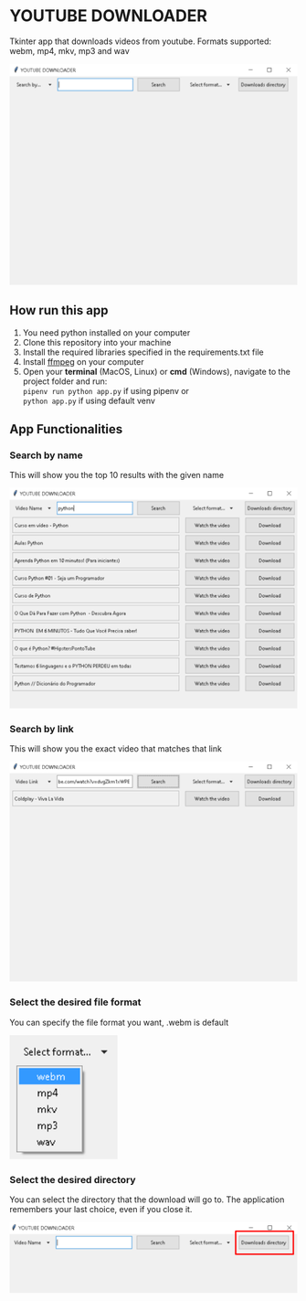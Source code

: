 # YOUTUBE DOWNLOADER  

Tkinter app that downloads videos from youtube. 
Formats supported: webm, mp4, mkv, mp3 and wav

![](images/github.png)

## How run this app  

1. You need python installed on your computer  
2. Clone this repository into your machine  
3. Install the required libraries specified in the requirements.txt file
4. Install [ffmpeg](https://www.youtube.com/watch?v=XMvCuCe3LNE) on your computer    
5. Open your **terminal** (MacOS, Linux) or **cmd** (Windows), navigate to the project folder and run:  
`pipenv run python app.py` if using pipenv or   
`python app.py` if using default venv  
  
## App Functionalities  
  
### Search by name  
This will show you the top 10 results with the given name

![](images/git%204.png)   
  
  
### Search by link
This will show you the exact video that matches that link

![](images/git%206.png)    
  
  
### Select the desired file format
You can specify the file format you want, .webm is default
  
![](images/git%203.png)  
  
  
### Select the desired directory 
You can select the directory that the download will go to. The application remembers your last choice, even if you close it.  
  
![](images/git2.png)
   
